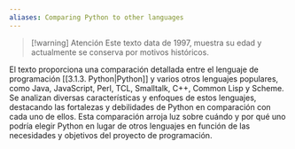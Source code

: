 ```yaml
---
aliases: Comparing Python to other languages
---
```


> [!warning] Atención 
> Este texto data de 1997, muestra su edad y actualmente se conserva por motivos históricos.

El texto proporciona una comparación detallada entre el lenguaje de programación [[3.1.3. Python|Python]] y varios otros lenguajes populares, como Java, JavaScript, Perl, TCL, Smalltalk, C++, Common Lisp y Scheme. Se analizan diversas características y enfoques de estos lenguajes, destacando las fortalezas y debilidades de Python en comparación con cada uno de ellos. Esta comparación arroja luz sobre cuándo y por qué uno podría elegir Python en lugar de otros lenguajes en función de las necesidades y objetivos del proyecto de programación.

